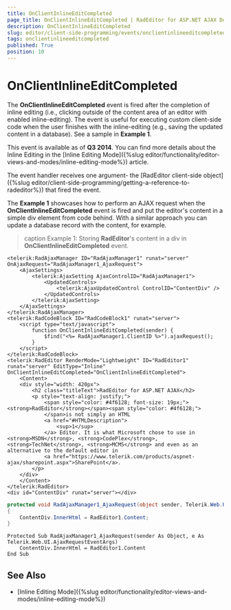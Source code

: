 ```yaml
---
title: OnClientInlineEditCompleted
page_title: OnClientInlineEditCompleted | RadEditor for ASP.NET AJAX Documentation
description: OnClientInlineEditCompleted
slug: editor/client-side-programming/events/onclientinlineeditcompleted
tags: onclientinlineeditcompleted
published: True
position: 10
---
```


# OnClientInlineEditCompleted

The **OnClientInlineEditCompleted** event is fired after the completion of inline editing	(i.e., clicking outside of the content area of an editor with enabled inline-editing). The event is useful for executing custom	client-side code when the user finishes with the inline-editing (e.g., saving the updated content in a database). See a sample in **Example 1**.

This event is available as of **Q3 2014**. You can find more details about the Inline Editing in the [Inline Editing Mode]({%slug editor/functionality/editor-views-and-modes/inline-editing-mode%}) article.

The event handler receives one argument- the [RadEditor client-side object]({%slug editor/client-side-programming/getting-a-reference-to-radeditor%}) that fired the event.

The **Example 1** showcases how to perform an AJAX request when the **OnClientInlineEditCompleted** event is fired and put the editor's content in a simple div element from code behind. With a similar approach you can update a database record with the content, for example.

>caption Example 1: Storing **RadEditor**'s content in a div in **OnClientInlineEditCompleted** event.



````ASP.NET
<telerik:RadAjaxManager ID="RadAjaxManager1" runat="server" OnAjaxRequest="RadAjaxManager1_AjaxRequest">
	<AjaxSettings>
		<telerik:AjaxSetting AjaxControlID="RadAjaxManager1">
			<UpdatedControls>
				<telerik:AjaxUpdatedControl ControlID="ContentDiv" />
			</UpdatedControls>
		</telerik:AjaxSetting>
	</AjaxSettings>
</telerik:RadAjaxManager>
<telerik:RadCodeBlock ID="RadCodeBlock1" runat="server">
	<script type="text/javascript">
		function OnClientInlineEditCompleted(sender) {
			$find("<%= RadAjaxManager1.ClientID %>").ajaxRequest();
		}
	</script>
</telerik:RadCodeBlock>
<telerik:RadEditor RenderMode="Lightweight" ID="RadEditor1" runat="server" EditType="Inline" OnClientInlineEditCompleted="OnClientInlineEditCompleted">
	<Content>
	<div style="width: 420px">
		<h2 class="titleText">RadEditor for ASP.NET AJAX</h2>
		<p style="text-align: justify;">
			<span style="color: #4f6128; font-size: 19px;"><strong>RadEditor</strong></span><span style="color: #4f6128;">
			</span>is not simply an HTML
			<a href="#HTMLDescription">
				<sup>1</sup>
			</a> Editor. It is what Microsoft chose to use in <strong>MSDN</strong>, <strong>CodePlex</strong>, <strong>TechNet</strong>, <strong>MCMS</strong> and even as an alternative to the default editor in
			<a href="https://www.telerik.com/products/aspnet-ajax/sharepoint.aspx">SharePoint</a>.
		</p>
	</div>
	</Content>
</telerik:RadEditor>
<div id="ContentDiv" runat="server"></div>
````
````C#
protected void RadAjaxManager1_AjaxRequest(object sender, Telerik.Web.UI.AjaxRequestEventArgs e)
{
	ContentDiv.InnerHtml = RadEditor1.Content;
}
````
````VB
Protected Sub RadAjaxManager1_AjaxRequest(sender As Object, e As Telerik.Web.UI.AjaxRequestEventArgs)
	ContentDiv.InnerHtml = RadEditor1.Content
End Sub
````


## See Also

 * [Inline Editing Mode]({%slug editor/functionality/editor-views-and-modes/inline-editing-mode%})
